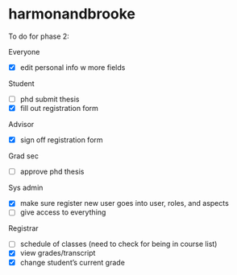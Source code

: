 ﻿# harmonandbrooke

To do for phase 2:

Everyone
- [x] edit personal info w more fields

Student
- [ ] phd submit thesis
- [x] fill out registration form

Advisor
- [x] sign off registration form

Grad sec
- [ ] approve phd thesis

Sys admin
- [x] make sure register new user goes into user, roles, and aspects
- [ ] give access to everything

Registrar
- [ ] schedule of classes (need to check for being in course list)
- [x] view grades/transcript
- [x] change student’s current grade
